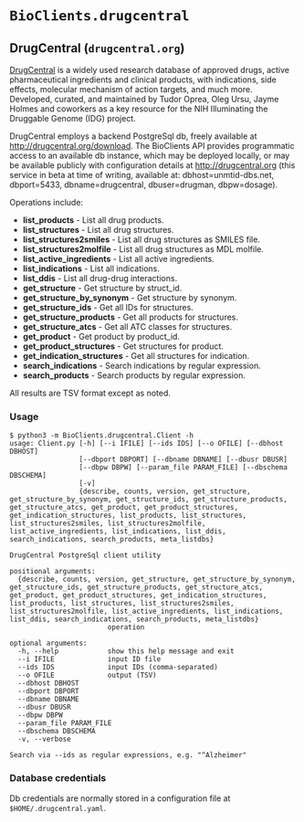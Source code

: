 # `BioClients.drugcentral`

## DrugCentral (`drugcentral.org`)

[DrugCentral](http://drugcentral.org) is a widely used research database of
approved drugs, active pharmaceutical ingredients and clinical products,
with indications, side effects, molecular mechanism of action targets,
and much more.  Developed, curated, and maintained by Tudor Oprea, Oleg Ursu,
Jayme Holmes and coworkers as a key resource for the NIH Illuminating the
Druggable Genome (IDG) project.

DrugCentral employs a backend PostgreSql db, freely available at
<http://drugcentral.org/download>. The BioClients API provides
programmatic access to an available db instance, which may be deployed
locally, or may be available publicly with configuration details
at <http://drugcentral.org> (this service in beta at time of writing, 
available at: dbhost=unmtid-dbs.net, dbport=5433, dbname=drugcentral,
dbuser=drugman, dbpw=dosage).

Operations include:

* __list_products__ - List all drug products.
* __list_structures__ - List all drug structures.  
* __list_structures2smiles__ - List all drug structures as SMILES file.
* __list_structures2molfile__ - List all drug structures as MDL molfile.
* __list_active_ingredients__ - List all active ingredients.
* __list_indications__ - List all indications.
* __list_ddis__ - List all drug-drug interactions.
* __get_structure__ - Get structure by struct_id.
* __get_structure_by_synonym__ - Get structure by synonym.
* __get_structure_ids__ - Get all IDs for structures.
* __get_structure_products__ - Get all products for structures.
* __get_structure_atcs__ - Get all ATC classes for structures.
* __get_product__ - Get product by product_id.
* __get_product_structures__ - Get structures for product.
* __get_indication_structures__ - Get all structures for indication.
* __search_indications__ - Search indications by regular expression.
* __search_products__ - Search products by regular expression.

All results are TSV format except as noted.


### Usage

```
$ python3 -m BioClients.drugcentral.Client -h
usage: Client.py [-h] [--i IFILE] [--ids IDS] [--o OFILE] [--dbhost DBHOST]
                 [--dbport DBPORT] [--dbname DBNAME] [--dbusr DBUSR]
                 [--dbpw DBPW] [--param_file PARAM_FILE] [--dbschema DBSCHEMA]
                 [-v]
                 {describe, counts, version, get_structure, get_structure_by_synonym, get_structure_ids, get_structure_products, get_structure_atcs, get_product, get_product_structures, get_indication_structures, list_products, list_structures, list_structures2smiles, list_structures2molfile, list_active_ingredients, list_indications, list_ddis, search_indications, search_products, meta_listdbs}

DrugCentral PostgreSql client utility

positional arguments:
  {describe, counts, version, get_structure, get_structure_by_synonym, get_structure_ids, get_structure_products, get_structure_atcs, get_product, get_product_structures, get_indication_structures, list_products, list_structures, list_structures2smiles, list_structures2molfile, list_active_ingredients, list_indications, list_ddis, search_indications, search_products, meta_listdbs}
                        operation

optional arguments:
  -h, --help            show this help message and exit
  --i IFILE             input ID file
  --ids IDS             input IDs (comma-separated)
  --o OFILE             output (TSV)
  --dbhost DBHOST
  --dbport DBPORT
  --dbname DBNAME
  --dbusr DBUSR
  --dbpw DBPW
  --param_file PARAM_FILE
  --dbschema DBSCHEMA
  -v, --verbose

Search via --ids as regular expressions, e.g. "^Alzheimer"
```

### Database credentials

Db credentials are normally stored in a configuration file at
`$HOME/.drugcentral.yaml`.

